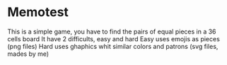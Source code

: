 # Memotest
This is a simple game, you have to find the pairs of equal pieces in a 36 cells board
It have 2 difficults, easy and hard
Easy uses emojis as pieces (png files)
Hard uses ghaphics whit similar colors and patrons (svg files, mades by me)
